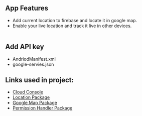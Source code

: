 ## App Features
- Add current location to firebase and locate it in google map.<br>
- Enable your live location and track it live in other devices.<br><br>


## Add API key 
- AndriodManifest.xml
- google-servies.json

## Links used in project:

- [Cloud Console](https://bit.ly/3qLUjY9)
- [Location Package](https://bit.ly/2XcsBcX)
- [Google Map Package](https://bit.ly/2Vu1SYC)
- [Permission Handler Package](https://bit.ly/2X1WAnE)
  
